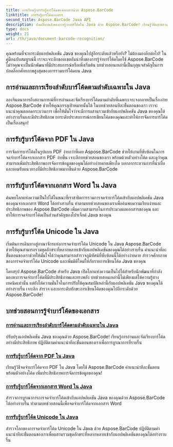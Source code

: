 ```yaml
---
title: การเรียนรู้การรับรู้บาร์โค้ดของเอกสารด้วย Aspose.BarCode
linktitle: การรับรู้บาร์โค้ดเอกสาร
second_title: Aspose.BarCode Java API
description: ปลดล็อกพลังของการรู้จำบาร์โค้ดใน Java ด้วย Aspose.BarCode! เรียนรู้วิธีผสานรวม อ่าน และจัดเรียงบาร์โค้ดจาก PDF, เอกสาร Word และชุด Unicode ได้อย่างราบรื่น
type: docs
weight: 21
url: /th/java/document-barcode-recognition/
---
```


คุณพร้อมที่จะยกระดับแอปพลิเคชัน Java ของคุณไปสู่อีกระดับแล้วหรือยัง? ไม่ต้องมองอีกต่อไป! ในคู่มือฉบับสมบูรณ์นี้ เราจะเจาะลึกขอบเขตอันน่าทึ่งของการรู้จำบาร์โค้ดโดยใช้ Aspose.BarCode ไม่ว่าคุณจะเป็นนักพัฒนาที่มีประสบการณ์หรือเพิ่งเริ่มต้น บทช่วยสอนเหล่านี้เป็นกุญแจสำคัญในการปลดล็อกศักยภาพสูงสุดของการรวมบาร์โค้ดบน Java

## การอ่านและการเรียงลำดับบาร์โค้ดตามลำดับเฉพาะใน Java

ลองจินตนาการถึงสถานการณ์ที่การอ่านและจัดเรียงบาร์โค้ดตามลำดับที่เฉพาะเจาะจงกลายเป็นเรื่องง่าย Aspose.BarCode ช่วยให้คุณบรรลุเป้าหมายนั้นได้ ในบทช่วยสอนทีละขั้นตอนของเรา เราจะแนะนำคุณตลอดกระบวนการ เพื่อให้มั่นใจว่าจะมีการผสานรวมเข้ากับแอปพลิเคชัน Java ของคุณได้อย่างราบรื่นและมีประสิทธิภาพ ยกระดับประสบการณ์การเขียนโค้ดของคุณและทำให้การจัดการบาร์โค้ดเป็นเรื่องสนุก!

## การรับรู้บาร์โค้ดจาก PDF ใน Java

การจัดการบาร์โค้ดในรูปแบบ PDF ง่ายกว่าที่เคย Aspose.BarCode ช่วยให้งานที่ซับซ้อนในการจดจำบาร์โค้ดจากเอกสาร PDF ง่ายขึ้น เจาะลึกบทช่วยสอนของเรา พร้อมด้วยตัวอย่างโค้ด และดูว่าคุณสามารถเพิ่มประสิทธิภาพการจัดการข้อมูลของคุณได้อย่างง่ายดายเพียงใด บอกลากระบวนการที่น่าเบื่อและยอมรับแนวทางที่มีประสิทธิภาพมากขึ้นด้วย Aspose.BarCode

## การรับรู้บาร์โค้ดจากเอกสาร Word ใน Java

ค้นพบโลกแห่งความเป็นไปได้ในขณะที่เราสาธิตการรวมการจดจำบาร์โค้ดเข้ากับแอปพลิเคชัน Java ของคุณจากเอกสาร Word ได้อย่างราบรื่น ทำตามบทช่วยสอนของเราเพื่อค้นพบความเรียบง่ายและประสิทธิภาพของ Aspose.BarCode เพิ่มความสามารถในการประมวลผลเอกสารของคุณ และทำให้การจดจำบาร์โค้ดเป็นส่วนสำคัญของโปรเจ็กต์ Java ของคุณ

## การรับรู้บาร์โค้ด Unicode ใน Java

เริ่มต้นการเดินทางสู่อาณาจักรแห่งการจดจำบาร์โค้ด Unicode ใน Java Aspose.BarCode ช่วยให้คุณสามารถรวมชุดอักขระที่หลากหลายเข้ากับแอปพลิเคชันของคุณได้อย่างราบรื่น คำแนะนำทีละขั้นตอนของเราช่วยให้มั่นใจได้ว่าคุณสามารถสำรวจภูมิทัศน์ที่ซับซ้อนนี้ได้อย่างง่ายดาย สำรวจศักยภาพของการจดจำบาร์โค้ด Unicode และเพิ่มมิติใหม่ให้กับรายการเขียนโค้ด Java ของคุณ

โดยสรุป Aspose.BarCode สำหรับ Java เปิดโลกแห่งความเป็นไปได้สำหรับนักพัฒนาที่กำลังมองหาการจดจำบาร์โค้ดที่มีประสิทธิภาพและทรงพลัง บทช่วยสอนเหล่านี้ไม่เพียงแต่ให้ความรู้ทางเทคนิคเท่านั้น แต่ยังให้ความมั่นใจในการปรับใช้คุณสมบัติเหล่านี้กับแอปพลิเคชัน Java ของคุณได้อย่างราบรื่น เจาะลึก สำรวจ และยกระดับทักษะการเขียนโค้ดของคุณไปอีกระดับด้วย Aspose.BarCode!
## บทช่วยสอนการรู้จำบาร์โค้ดของเอกสาร
### [การอ่านและการเรียงลำดับบาร์โค้ดตามลำดับเฉพาะใน Java](./reading-sorting-barcodes-specific-order/)
ปรับปรุงแอปพลิเคชัน Java ของคุณด้วย Aspose.BarCode! เรียนรู้การอ่านและจัดเรียงบาร์โค้ดอย่างมีประสิทธิภาพ ปฏิบัติตามคำแนะนำทีละขั้นตอนของเราเพื่อการบูรณาการที่ราบรื่น
### [การรับรู้บาร์โค้ดจาก PDF ใน Java](./recognizing-barcodes-from-pdf/)
เรียนรู้วิธีจดจำบาร์โค้ดจาก PDF ใน Java โดยใช้ Aspose.BarCode คำแนะนำทีละขั้นตอนพร้อมตัวอย่างโค้ด เพิ่มประสิทธิภาพการจัดการข้อมูลของคุณ!
### [การรับรู้บาร์โค้ดจากเอกสาร Word ใน Java](./recognizing-barcodes-from-word/)
สำรวจการบูรณาการการจดจำบาร์โค้ดเข้ากับแอปพลิเคชัน Java ของคุณด้วย Aspose.BarCode ได้อย่างราบรื่น ทำตามบทช่วยสอนนี้เพื่อจดจำบาร์โค้ดจากเอกสาร Word
### [การรับรู้บาร์โค้ด Unicode ใน Java](./recognizing-unicode-barcodes/)
สำรวจโลกของการจดจำบาร์โค้ด Unicode ใน Java ด้วย Aspose.BarCode ปฏิบัติตามคำแนะนำทีละขั้นตอนของเราเพื่อผสานรวมชุดอักขระที่หลากหลายเข้ากับแอปพลิเคชันของคุณได้อย่างราบรื่น